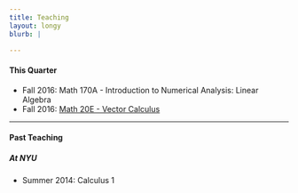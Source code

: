 ```yaml
---
title: Teaching
layout: longy
blurb: |

---
```


#### This Quarter

  - Fall 2016: Math 170A - Introduction to Numerical Analysis: Linear Algebra
  - Fall 2016: [Math 20E - Vector Calculus][math20e]
  
   [math20e]:http://thanghuynh.org/teaching/math20e_f16.html 


-------

#### Past Teaching

##### At NYU

  - Summer 2014: Calculus 1
